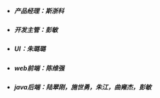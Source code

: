 * ##### 产品经理：斯浙科
* ##### 开发主管：彭敏
* ##### UI：朱璐璐
* ##### web前端：陈维强
* ##### java后端：陆翠刚，施世勇，朱江，曲雍杰，彭敏

##### 



